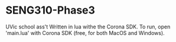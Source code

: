 # SENG310-Phase3
UVic school ass't
Written in lua withe the Corona SDK.
To run, open 'main.lua' with Corona SDK (free, for both MacOS and Windows).